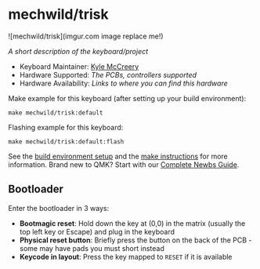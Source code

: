 # mechwild/trisk

![mechwild/trisk](imgur.com image replace me!)

*A short description of the keyboard/project*

* Keyboard Maintainer: [Kyle McCreery](https://github.com/kylemccreery)
* Hardware Supported: *The PCBs, controllers supported*
* Hardware Availability: *Links to where you can find this hardware*

Make example for this keyboard (after setting up your build environment):

    make mechwild/trisk:default

Flashing example for this keyboard:

    make mechwild/trisk:default:flash

See the [build environment setup](https://docs.qmk.fm/#/getting_started_build_tools) and the [make instructions](https://docs.qmk.fm/#/getting_started_make_guide) for more information. Brand new to QMK? Start with our [Complete Newbs Guide](https://docs.qmk.fm/#/newbs).

## Bootloader

Enter the bootloader in 3 ways:

* **Bootmagic reset**: Hold down the key at (0,0) in the matrix (usually the top left key or Escape) and plug in the keyboard
* **Physical reset button**: Briefly press the button on the back of the PCB - some may have pads you must short instead
* **Keycode in layout**: Press the key mapped to `RESET` if it is available
